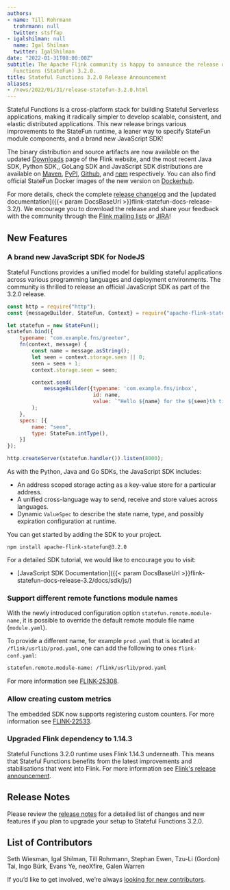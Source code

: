 ```yaml
---
authors:
- name: Till Rohrmann
  trohrmann: null
  twitter: stsffap
- igalshilman: null
  name: Igal Shilman
  twitter: IgalShilman
date: "2022-01-31T08:00:00Z"
subtitle: The Apache Flink community is happy to announce the release of Stateful
  Functions (StateFun) 3.2.0.
title: Stateful Functions 3.2.0 Release Announcement
aliases:
- /news/2022/01/31/release-statefun-3.2.0.html
---
```


Stateful Functions is a cross-platform stack for building Stateful Serverless applications, making it radically simpler to develop scalable, consistent, and elastic distributed applications.
This new release brings various improvements to the StateFun runtime, a leaner way to specify StateFun module components, and a brand new JavaScript SDK!

The binary distribution and source artifacts are now available on the updated [Downloads](https://flink.apache.org/downloads.html)
page of the Flink website, and the most recent Java SDK, Python SDK,, GoLang SDK and JavaScript SDK distributions are available on [Maven](https://search.maven.org/artifact/org.apache.flink/statefun-sdk-java/3.2.0/jar), [PyPI](https://pypi.org/project/apache-flink-statefun/), [Github](https://github.com/apache/flink-statefun/tree/statefun-sdk-go/v3.2.0), and [npm](https://www.npmjs.com/package/apache-flink-statefun) respectively.
You can also find official StateFun Docker images of the new version on [Dockerhub](https://hub.docker.com/r/apache/flink-statefun).

For more details, check the complete [release changelog](https://issues.apache.org/jira/secure/ReleaseNote.jspa?projectId=12315522&version=12350540)
and the [updated documentation]({{< param DocsBaseUrl >}}flink-statefun-docs-release-3.2/).
We encourage you to download the release and share your feedback with the community through the [Flink mailing lists](https://flink.apache.org/community.html#mailing-lists)
or [JIRA](https://issues.apache.org/jira/browse/)!

## New Features

### A brand new JavaScript SDK for NodeJS

Stateful Functions provides a unified model for building stateful applications across various programming languages and deployment environments.
The community is thrilled to release an official JavaScript SDK as part of the 3.2.0 release.

```js
const http = require("http");
const {messageBuilder, StateFun, Context} = require("apache-flink-statefun");

let statefun = new StateFun();
statefun.bind({
    typename: "com.example.fns/greeter",
    fn(context, message) {
        const name = message.asString();
        let seen = context.storage.seen || 0;
        seen = seen + 1;
        context.storage.seen = seen;

        context.send(
            messageBuilder({typename: 'com.example.fns/inbox',
                            id: name,
                            value: `"Hello ${name} for the ${seen}th time!"`})
        );
    },
    specs: [{
        name: "seen",
        type: StateFun.intType(),
    }]
});

http.createServer(statefun.handler()).listen(8000);
```

As with the Python, Java and Go SDKs, the JavaScript SDK includes:

  - An address scoped storage acting as a key-value store for a particular address.
  - A unified cross-language way to send, receive and store values across languages.
  - Dynamic `ValueSpec` to describe the state name, type, and possibly expiration configuration at runtime.

You can get started by adding the SDK to your project.

`npm install apache-flink-statefun@3.2.0`

For a detailed SDK tutorial, we would like to encourage you to visit:

  - [JavaScript SDK Documentation]({{< param DocsBaseUrl >}}flink-statefun-docs-release-3.2/docs/sdk/js/)

### Support different remote functions module names

With the newly introduced configuration option `statefun.remote.module-name`, it is possible to override the default remote module file name (`module.yaml`).

To provide a different name, for example `prod.yaml` that is located at `/flink/usrlib/prod.yaml`, one can add the following to ones `flink-conf.yaml`:

```bash
statefun.remote.module-name: /flink/usrlib/prod.yaml
```

For more information see [FLINK-25308](https://issues.apache.org/jira/browse/FLINK-25308).

### Allow creating custom metrics

The embedded SDK now supports registering custom counters.
For more information see [FLINK-22533](https://issues.apache.org/jira/browse/FLINK-22533).

### Upgraded Flink dependency to 1.14.3

Stateful Functions 3.2.0 runtime uses Flink 1.14.3 underneath.
This means that Stateful Functions benefits from the latest improvements and stabilisations that went into Flink.
For more information see [Flink's release announcement](https://flink.apache.org/news/2022/01/17/release-1.14.3.html).

## Release Notes

Please review the [release notes](https://issues.apache.org/jira/secure/ReleaseNote.jspa?projectId=12315522&version=12350540)
for a detailed list of changes and new features if you plan to upgrade your setup to Stateful Functions 3.2.0.

## List of Contributors

Seth Wiesman, Igal Shilman, Till Rohrmann, Stephan Ewen, Tzu-Li (Gordon) Tai, Ingo Bürk, Evans Ye, neoXfire, Galen Warren

If you’d like to get involved, we’re always [looking for new contributors](https://github.com/apache/flink-statefun#contributing).
